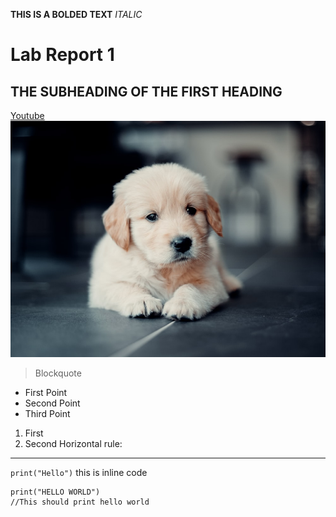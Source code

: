 **THIS IS A BOLDED TEXT** 
*ITALIC*
# Lab Report 1
## THE SUBHEADING OF THE FIRST HEADING
[Youtube](www.youtube.com)
![Image](dog.jpg) 
> Blockquote
>

- First Point
- Second Point
- Third Point
1. First
2. Second
Horizontal rule: 
--------
`print("Hello")` this is inline code
```
print("HELLO WORLD")
//This should print hello world
```
